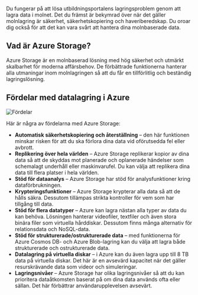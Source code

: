 Du fungerar på att lösa utbildningsportalens lagringsproblem genom att lagra data i molnet. Det du främst är bekymrad över när det gäller molnlagring är säkerhet, säkerhetskopiering och haveriberedskap. Du oroar dig också för att det kan vara svårt att hantera dina molnbaserade data.

## <a name="what-is-azure-storage"></a>Vad är Azure Storage?

Azure Storage är en molnbaserad lösning med hög säkerhet och utmärkt skalbarhet för moderna affärsbehov. De förbättrade funktionerna hanterar alla utmaningar inom molnlagringen så att du får en tillförlitlig och beständig lagringslösning.

## <a name="benefits-of-using-azure-to-store-data"></a>Fördelar med datalagring i Azure

![Fördelar](../media-draft/Benefits.png)

Här är några av fördelarna med Azure Storage:

- **Automatisk säkerhetskopiering och återställning** – den här funktionen minskar risken för att du ska förlora dina data vid oförutsedda fel eller avbrott.
- **Replikering över hela världen** – Azure Storage replikerar kopior av dina data så att de skyddas mot planerade och oplanerade händelser som schemalagt underhåll eller maskinvarufel. Du kan välja att replikera dina data till flera platser i hela världen.
- **Stöd för dataanalys** – Azure Storage har stöd för analysfunktioner kring dataförbrukningen.
- **Krypteringsfunktioner** – Azure Storage krypterar alla data så att de hålls säkra. Dessutom tillämpas strikta kontroller för vem som har tillgång till data.
- **Stöd för flera datatyper** – Azure kan lagra nästan alla typer av data du kan behöva. Lösningen hanterar videofiler, textfiler och även stora binära filer som virtuella hårddiskar. Dessutom finns många alternativ för relationsdata och NoSQL-data.
- **Stöd för strukturerade/ostrukturerade data** – med funktionerna för Azure Cosmos DB- och Azure Blob-lagring kan du välja att lagra både strukturerade och ostrukturerade data.
- **Datalagring på virtuella diskar** – i Azure kan du även lagra upp till 8 TB data på virtuella diskar. Det här är en avsevärd kapacitet när det gäller resurskrävande data som videor och simuleringar.
- **Lagringsnivåer** – Azure Storage har olika lagringsnivåer så att du kan prioritera dataåtkomsten baserat på om dina data används ofta eller sällan. Det här förbättrar användarupplevelsen avsevärt.
